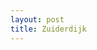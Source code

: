 ```yaml
---
layout: post
title: Zuiderdijk
---
```



<div class="row">
    <div class="col-sm mt-3 mt-md-0">
        <img class="img-fluid rounded z-depth-1" src="{{ '/assets/img/zuiderdijk/1.JPG' | relative_url }}" alt="" title="example image"/>
    </div>
</div>
<p>&nbsp;</p>
<div class="row">
    <div class="col-sm mt-3 mt-md-0">
        <img class="img-fluid rounded z-depth-1" src="{{ '/assets/img/zuiderdijk/2.JPG' | relative_url }}" alt="" title="example image"/>
    </div>
</div>
<p>&nbsp;</p>

<div class="row">
    <div class="col-sm mt-3 mt-md-0">
        <img class="img-fluid rounded z-depth-1" src="{{ '/assets/img/zuiderdijk/3.JPG' | relative_url }}" alt="" title="example image"/>
    </div>
</div>
<p>&nbsp;</p>


<div class="row">
    <div class="col-sm mt-3 mt-md-0">
        <img class="img-fluid rounded z-depth-1" src="{{ '/assets/img/zuiderdijk/4.JPG' | relative_url }}" alt="" title="example image"/>
    </div>
</div>

<p>&nbsp;</p>

<div class="row">
    <div class="col-sm mt-3 mt-md-0">
        <img class="img-fluid rounded z-depth-1" src="{{ '/assets/img/zuiderdijk/5.JPG' | relative_url }}" alt="" title="example image"/>
    </div>
</div>
